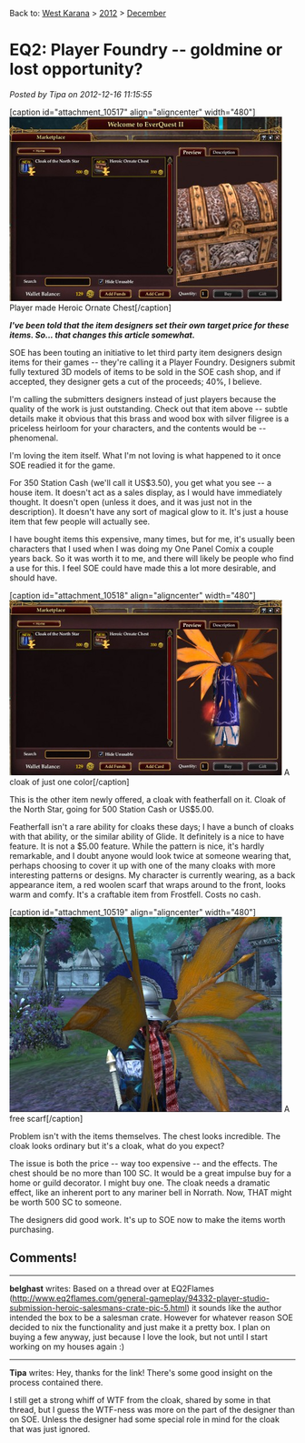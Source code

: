 Back to: [West Karana](/posts/westkarana.md) > [2012](/posts/2012/westkarana.md) > [December](./westkarana.md)
# EQ2: Player Foundry -- goldmine or lost opportunity?

*Posted by Tipa on 2012-12-16 11:15:55*

[caption id="attachment\_10517" align="aligncenter" width="480"][![](../../../uploads/2012/12/EverQuest2-2012-12-15-22-17-08-72-480x324.jpg "Heroic Ornate Chest")](../../../uploads/2012/12/EverQuest2-2012-12-15-22-17-08-72.jpg) Player made Heroic Ornate Chest[/caption]

***I've been told that the item designers set their own target price for these items. So... that changes this article somewhat.***

SOE has been touting an initiative to let third party item designers design items for their games -- they're calling it a Player Foundry. Designers submit fully textured 3D models of items to be sold in the SOE cash shop, and if accepted, they designer gets a cut of the proceeds; 40%, I believe.

I'm calling the submitters designers instead of just players because the quality of the work is just outstanding. Check out that item above -- subtle details make it obvious that this brass and wood box with silver filigree is a priceless heirloom for your characters, and the contents would be -- phenomenal.

I'm loving the item itself. What I'm not loving is what happened to it once SOE readied it for the game.

For 350 Station Cash (we'll call it US$3.50), you get what you see -- a house item. It doesn't act as a sales display, as I would have immediately thought. It doesn't open (unless it does, and it was just not in the description). It doesn't have any sort of magical glow to it. It's just a house item that few people will actually see.

I have bought items this expensive, many times, but for me, it's usually been characters that I used when I was doing my One Panel Comix a couple years back. So it was worth it to me, and there will likely be people who find a use for this. I feel SOE could have made this a lot more desirable, and should have.

[caption id="attachment\_10518" align="aligncenter" width="480"][![](../../../uploads/2012/12/EverQuest2-2012-12-15-22-17-15-55-480x308.jpg "A cloak of just one color")](../../../uploads/2012/12/EverQuest2-2012-12-15-22-17-15-55.jpg) A cloak of just one color[/caption]

This is the other item newly offered, a cloak with featherfall on it. Cloak of the North Star, going for 500 Station Cash or US$5.00.

Featherfall isn't a rare ability for cloaks these days; I have a bunch of cloaks with that ability, or the similar ability of Glide. It definitely is a nice to have feature. It is not a $5.00 feature. While the pattern is nice, it's hardly remarkable, and I doubt anyone would look twice at someone wearing that, perhaps choosing to cover it up with one of the many cloaks with more interesting patterns or designs. My character is currently wearing, as a back appearance item, a red woolen scarf that wraps around to the front, looks warm and comfy. It's a craftable item from Frostfell. Costs no cash.

[caption id="attachment\_10519" align="aligncenter" width="480"][![](../../../uploads/2012/12/EverQuest2-2012-12-16-11-08-48-15-480x343.jpg "A free scarf")](../../../uploads/2012/12/EverQuest2-2012-12-16-11-08-48-15.jpg) A free scarf[/caption]

Problem isn't with the items themselves. The chest looks incredible. The cloak looks ordinary but it's a cloak, what do you expect?

The issue is both the price -- way too expensive -- and the effects. The chest should be no more than 100 SC. It would be a great impulse buy for a home or guild decorator. I might buy one. The cloak needs a dramatic effect, like an inherent port to any mariner bell in Norrath. Now, THAT might be worth 500 SC to someone.

The designers did good work. It's up to SOE now to make the items worth purchasing.

## Comments!

---

**belghast** writes: Based on a thread over at EQ2Flames (http://www.eq2flames.com/general-gameplay/94332-player-studio-submission-heroic-salesmans-crate-pic-5.html) it sounds like the author intended the box to be a salesman crate. However for whatever reason SOE decided to nix the functionality and just make it a pretty box. I plan on buying a few anyway, just because I love the look, but not until I start working on my houses again :)

---

**Tipa** writes: Hey, thanks for the link! There's some good insight on the process contained there.

I still get a strong whiff of WTF from the cloak, shared by some in that thread, but I guess the WTF-ness was more on the part of the designer than on SOE. Unless the designer had some special role in mind for the cloak that was just ignored.

